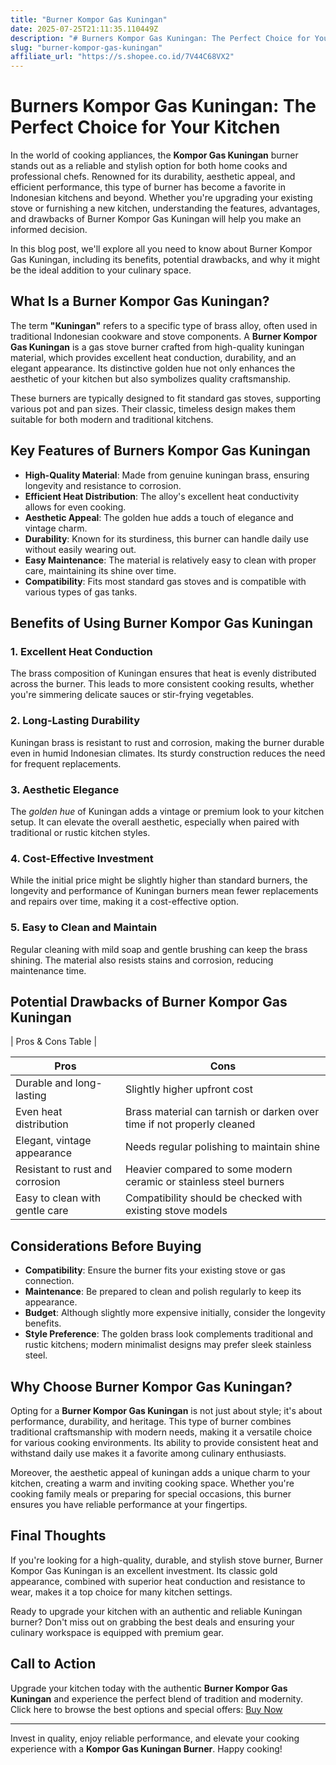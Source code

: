 ```yaml
---
title: "Burner Kompor Gas Kuningan"
date: 2025-07-25T21:11:35.110449Z
description: "# Burners Kompor Gas Kuningan: The Perfect Choice for Your Kitchen..."
slug: "burner-kompor-gas-kuningan"
affiliate_url: "https://s.shopee.co.id/7V44C68VX2"
---
```

# Burners Kompor Gas Kuningan: The Perfect Choice for Your Kitchen


In the world of cooking appliances, the **Kompor Gas Kuningan** burner stands out as a reliable and stylish option for both home cooks and professional chefs. Renowned for its durability, aesthetic appeal, and efficient performance, this type of burner has become a favorite in Indonesian kitchens and beyond. Whether you're upgrading your existing stove or furnishing a new kitchen, understanding the features, advantages, and drawbacks of Burner Kompor Gas Kuningan will help you make an informed decision.

In this blog post, we'll explore all you need to know about Burner Kompor Gas Kuningan, including its benefits, potential drawbacks, and why it might be the ideal addition to your culinary space.

## What Is a Burner Kompor Gas Kuningan?

The term **"Kuningan"** refers to a specific type of brass alloy, often used in traditional Indonesian cookware and stove components. A **Burner Kompor Gas Kuningan** is a gas stove burner crafted from high-quality kuningan material, which provides excellent heat conduction, durability, and an elegant appearance. Its distinctive golden hue not only enhances the aesthetic of your kitchen but also symbolizes quality craftsmanship.

These burners are typically designed to fit standard gas stoves, supporting various pot and pan sizes. Their classic, timeless design makes them suitable for both modern and traditional kitchens.

## Key Features of Burners Kompor Gas Kuningan

- **High-Quality Material**: Made from genuine kuningan brass, ensuring longevity and resistance to corrosion.
- **Efficient Heat Distribution**: The alloy's excellent heat conductivity allows for even cooking.
- **Aesthetic Appeal**: The golden hue adds a touch of elegance and vintage charm.
- **Durability**: Known for its sturdiness, this burner can handle daily use without easily wearing out.
- **Easy Maintenance**: The material is relatively easy to clean with proper care, maintaining its shine over time.
- **Compatibility**: Fits most standard gas stoves and is compatible with various types of gas tanks.

## Benefits of Using Burner Kompor Gas Kuningan

### 1. Excellent Heat Conduction

The brass composition of Kuningan ensures that heat is evenly distributed across the burner. This leads to more consistent cooking results, whether you're simmering delicate sauces or stir-frying vegetables.

### 2. Long-Lasting Durability

Kuningan brass is resistant to rust and corrosion, making the burner durable even in humid Indonesian climates. Its sturdy construction reduces the need for frequent replacements.

### 3. Aesthetic Elegance

The *golden hue* of Kuningan adds a vintage or premium look to your kitchen setup. It can elevate the overall aesthetic, especially when paired with traditional or rustic kitchen styles.

### 4. Cost-Effective Investment

While the initial price might be slightly higher than standard burners, the longevity and performance of Kuningan burners mean fewer replacements and repairs over time, making it a cost-effective option.

### 5. Easy to Clean and Maintain

Regular cleaning with mild soap and gentle brushing can keep the brass shining. The material also resists stains and corrosion, reducing maintenance time.

## Potential Drawbacks of Burner Kompor Gas Kuningan

| Pros & Cons Table |

| **Pros**                                   | **Cons**                                      |
|--------------------------------------------|----------------------------------------------|
| Durable and long-lasting                  | Slightly higher upfront cost               |
| Even heat distribution                     | Brass material can tarnish or darken over time if not properly cleaned |
| Elegant, vintage appearance               | Needs regular polishing to maintain shine |
| Resistant to rust and corrosion           | Heavier compared to some modern ceramic or stainless steel burners |
| Easy to clean with gentle care             | Compatibility should be checked with existing stove models |

## Considerations Before Buying

- **Compatibility**: Ensure the burner fits your existing stove or gas connection.
- **Maintenance**: Be prepared to clean and polish regularly to keep its appearance.
- **Budget**: Although slightly more expensive initially, consider the longevity benefits.
- **Style Preference**: The golden brass look complements traditional and rustic kitchens; modern minimalist designs may prefer sleek stainless steel.

## Why Choose Burner Kompor Gas Kuningan?

Opting for a **Burner Kompor Gas Kuningan** is not just about style; it's about performance, durability, and heritage. This type of burner combines traditional craftsmanship with modern needs, making it a versatile choice for various cooking environments. Its ability to provide consistent heat and withstand daily use makes it a favorite among culinary enthusiasts.

Moreover, the aesthetic appeal of kuningan adds a unique charm to your kitchen, creating a warm and inviting cooking space. Whether you're cooking family meals or preparing for special occasions, this burner ensures you have reliable performance at your fingertips.

## Final Thoughts

If you're looking for a high-quality, durable, and stylish stove burner, Burner Kompor Gas Kuningan is an excellent investment. Its classic gold appearance, combined with superior heat conduction and resistance to wear, makes it a top choice for many kitchen settings.

Ready to upgrade your kitchen with an authentic and reliable Kuningan burner? Don't miss out on grabbing the best deals and ensuring your culinary workspace is equipped with premium gear.

## Call to Action

Upgrade your kitchen today with the authentic **Burner Kompor Gas Kuningan** and experience the perfect blend of tradition and modernity. Click here to browse the best options and special offers: [Buy Now](https://s.shopee.co.id/7V44C68VX2)

---

Invest in quality, enjoy reliable performance, and elevate your cooking experience with a **Kompor Gas Kuningan Burner**. Happy cooking!